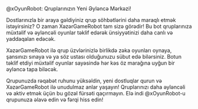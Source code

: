 @xOyunRobot: Qruplarınızın Yeni Əyləncə Mərkəzi!

Dostlarınızla bir araya gəldiyiniz qrup söhbətlərini daha maraqlı etmək istəyirsiniz? O zaman XəzərGameRobot tam sizə görədir! Bu bot qruplarınıza müxtəlif və əyləncəli oyunlar təklif edərək ünsiyyətinizi daha canlı və yaddaqalan edəcək.

XəzərGameRobot ilə qrup üzvlərinizlə birlikdə zəka oyunları oynaya, şansınızı sınaya və ya söz ustası olduğunuzu sübut edə bilərsiniz. Botun təklif etdiyi müxtəlif oyunlar sayəsində hər kəs öz marağına uyğun bir əyləncə tapa biləcək.

Qrupunuzda rəqabət ruhunu yüksəldin, yeni dostluqlar qurun və XəzərGameRobot ilə unudulmaz anlar yaşayın! Qruplarınızı daha əyləncəli və aktiv etmək üçün bu gözəl fürsəti qaçırmayın. Elə indi @xOyunRobot-u qrupunuza əlavə edin və fərqi hiss edin!
